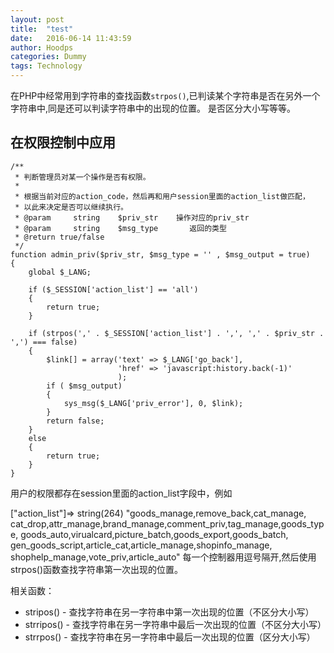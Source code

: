 ```yaml
---
layout: post
title:  "test"
date:   2016-06-14 11:43:59
author: Hoodps
categories: Dummy
tags: Technology
---
```


在PHP中经常用到字符串的查找函数`strpos()`,已判读某个字符串是否在另外一个字符串中,同是还可以判读字符串中的出现的位置。
    是否区分大小写等等。

## 在权限控制中应用
    
    /**
     * 判断管理员对某一个操作是否有权限。
     *
     * 根据当前对应的action_code，然后再和用户session里面的action_list做匹配，
     * 以此来决定是否可以继续执行。
     * @param     string    $priv_str    操作对应的priv_str
     * @param     string    $msg_type       返回的类型
     * @return true/false
     */
    function admin_priv($priv_str, $msg_type = '' , $msg_output = true)
    {
        global $_LANG;

        if ($_SESSION['action_list'] == 'all')
        {
            return true;
        }

        if (strpos(',' . $_SESSION['action_list'] . ',', ',' . $priv_str . ',') === false)
        {
            $link[] = array('text' => $_LANG['go_back'], 
                            'href' => 'javascript:history.back(-1)'
                            );
            if ( $msg_output)
            {
                sys_msg($_LANG['priv_error'], 0, $link);
            }
            return false;
        }
        else
        {
            return true;
        }
    }

用户的权限都存在session里面的action_list字段中，例如

["action_list"]=> string(264) "goods_manage,remove_back,cat_manage,
    cat_drop,attr_manage,brand_manage,comment_priv,tag_manage,goods_type,
    goods_auto,virualcard,picture_batch,goods_export,goods_batch,
    gen_goods_script,article_cat,article_manage,shopinfo_manage,
    shophelp_manage,vote_priv,article_auto" 
每一个控制器用逗号隔开,然后使用strpos()函数查找字符串第一次出现的位置。

相关函数：
 - stripos() - 查找字符串在另一字符串中第一次出现的位置（不区分大小写）
 - strripos() - 查找字符串在另一字符串中最后一次出现的位置（不区分大小写）
 - strrpos() - 查找字符串在另一字符串中最后一次出现的位置（区分大小写）

